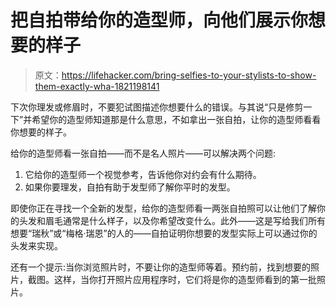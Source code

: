 # 把自拍带给你的造型师，向他们展示你想要的样子

> 原文：<https://lifehacker.com/bring-selfies-to-your-stylists-to-show-them-exactly-wha-1821198141>

下次你理发或修眉时，不要犯试图描述你想要什么的错误。与其说“只是修剪一下”并希望你的造型师知道那是什么意思，不如拿出一张自拍，让你的造型师看看你想要的样子。



给你的造型师看一张自拍——而不是名人照片——可以解决两个问题:

1.  它给你的造型师一个视觉参考，告诉他你对约会有什么期待。
2.  如果你要理发，自拍有助于发型师了解你平时的发型。

即使你正在寻找一个全新的发型，给你的造型师看一两张自拍照可以让他们了解你的头发和眉毛通常是什么样子，以及你希望改变什么。此外——这是写给我们所有想要“瑞秋”或“梅格·瑞恩”的人的——自拍证明你想要的发型实际上可以通过你的头发来实现。

还有一个提示:当你浏览照片时，不要让你的造型师等着。预约前，找到想要的照片，截图。这样，当你打开照片应用程序时，它们将是你的造型师看到的第一批照片。